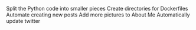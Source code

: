 Split the Python code into smaller pieces
Create directories for Dockerfiles
Automate creating new posts
Add more pictures to About Me
Automatically update twitter
